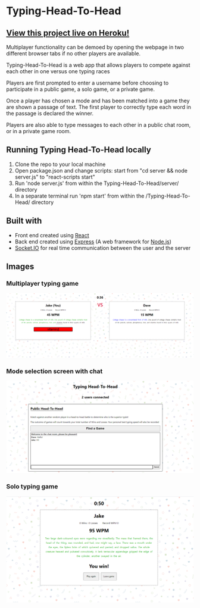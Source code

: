 # Typing-Head-To-Head

## [View this project live on Heroku!](https://typing-head-to-head.herokuapp.com/)

Multiplayer functionality can be demoed by opening the webpage in two different browser tabs if no other players are available. 

Typing-Head-To-Head is a web app that allows players to compete against each other in one versus one typing races

Players are first prompted to enter a username before choosing to participate in a public game, a solo game, or a private game.

Once a player has chosen a mode and has been matched into a game they are shown a passage of text. The first player to correctly type each word in the passage is declared the winner.

Players are also able to type messages to each other in a public chat room, or in a private game room.

## Running Typing Head-To-Head locally
1. Clone the repo to your local machine
2. Open package.json and change scripts: start from "cd server && node server.js" to "react-scripts start"
3. Run 'node server.js' from within the Typing-Head-To-Head/server/ directory
4. In a separate terminal run 'npm start' from within the /Typing-Head-To-Head/ directory
## Built with

- Front end created using [React](https://reactjs.org/)  
- Back end created using [Express](https://expressjs.com/) (A web framework for [Node.js](https://nodejs.org/en/))
- [Socket.IO](https://socket.io/) for real time communication between the user and the server

## Images
### Multiplayer typing game
![Multiplayer game](README-IMAGES/player_vs_player.png?raw=true "Multiplayer Game")
### Mode selection screen with chat
![Mode selection screen](README-IMAGES/selection_menu.png?raw=true "Mode selection screen with chat")
### Solo typing game
![Mode selection screen](README-IMAGES/solo_game.png?raw=true "Solo Game")
